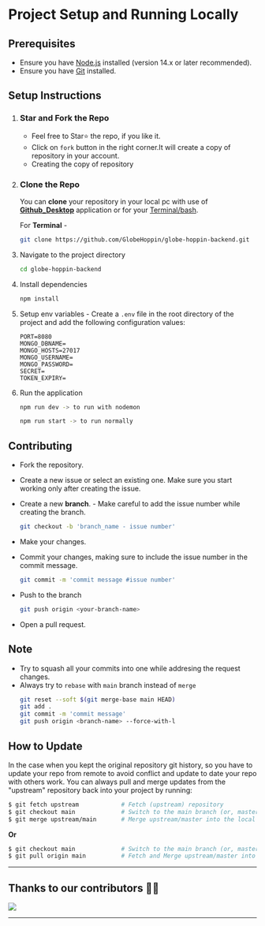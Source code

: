 # Project Setup and Running Locally

## Prerequisites
- Ensure you have [Node.js](https://nodejs.org/) installed (version 14.x or later recommended).
- Ensure you have [Git](https://git-scm.com/) installed.

## Setup Instructions

1. ### Star and Fork the Repo
    - Feel free to Star:star: the repo, if you like it.
    - Click on `fork` button in the right corner.It will create a copy of repository in your account.
    - Creating the copy of repository

2. ### Clone the Repo
    You can **clone** your repository in your local pc with use of **[Github_Desktop](https://desktop.github.com/)** application or for your [Terminal/bash](https://git-scm.com/downloads).

   For **Terminal** -

   ```bash
   git clone https://github.com/GlobeHoppin/globe-hoppin-backend.git
   ```

2. Navigate to the project directory

    ```bash
    cd globe-hoppin-backend
    ```

3. Install dependencies
    ```bash
    npm install
    ```

4. Setup env variables - 
    Create a `.env` file in the root directory of the project and add the following configuration values:
    ```
    PORT=8080
    MONGO_DBNAME=
    MONGO_HOSTS=27017
    MONGO_USERNAME=
    MONGO_PASSWORD=
    SECRET=
    TOKEN_EXPIRY=
    ```

4. Run the application
    ```bash
    npm run dev -> to run with nodemon

    npm run start -> to run normally
    ```

## Contributing
* Fork the repository. 
* Create a new issue or select an existing one. Make sure you start working only after creating the issue.
* Create a new **branch**. - Make careful to add the issue number while creating the branch.

   ```bash
   git checkout -b 'branch_name - issue number'
   ```
* Make your changes.
* Commit your changes, making sure to include the issue number in the commit message.
    ```bash
    git commit -m 'commit message #issue number'
    ```
* Push to the branch 
    ```bash
    git push origin <your-branch-name>
    ```
* Open a pull request.

## Note
* Try to squash all your commits into one while addresing the request changes.
* Always try to `rebase` with `main` branch instead of `merge`
    ```bash
    git reset --soft $(git merge-base main HEAD)
    git add .
    git commit -m 'commit message'
    git push origin <branch-name> --force-with-l
    ```



## How to Update

In the case when you kept the original repository git history, so you have to update your repo from remote to avoid conflict and update to date your repo with others work. 
You can always pull and merge updates from the "upstream" repository back into your
project by running:

```bash
$ git fetch upstream            # Fetch (upstream) repository
$ git checkout main             # Switch to the main branch (or, master branch)
$ git merge upstream/main       # Merge upstream/master into the local branch
```
**Or**
```bash
$ git checkout main             # Switch to the main branch (or, master branch)
$ git pull origin main          # Fetch and Merge upstream/master into the local branch
```
_ _ _

## Thanks to our contributors 🙌🏻

<a href="https://github.com/GlobeHoppin/globe-hoppin-backend/graphs/contributors">
  <img align="center" src="https://contrib.rocks/image?max=100&repo=GlobeHoppin/globe-hoppin-backend" />
</a>


--- 
